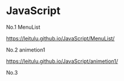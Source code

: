 # JavaScript
No.1 MenuList

https://leitulu.github.io/JavaScript/MenuList/

No.2 animetion1

https://leitulu.github.io/JavaScript/animetion1/

No.3

